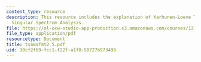 ```yaml
---
content_type: resource
description: This resource includes the explanation of Karhunen-Loeve Theorem and
  Singular Spectrum Analysis.
file: https://ol-ocw-studio-app-production.s3.amazonaws.com/courses/12-864-inference-from-data-and-models-spring-2005/30cf2f69fcc1f22fa1f850727b973498_tsamsfmt2_5.pdf
file_type: application/pdf
resourcetype: Document
title: tsamsfmt2_5.pdf
uid: 30cf2f69-fcc1-f22f-a1f8-50727b973498
---
```

